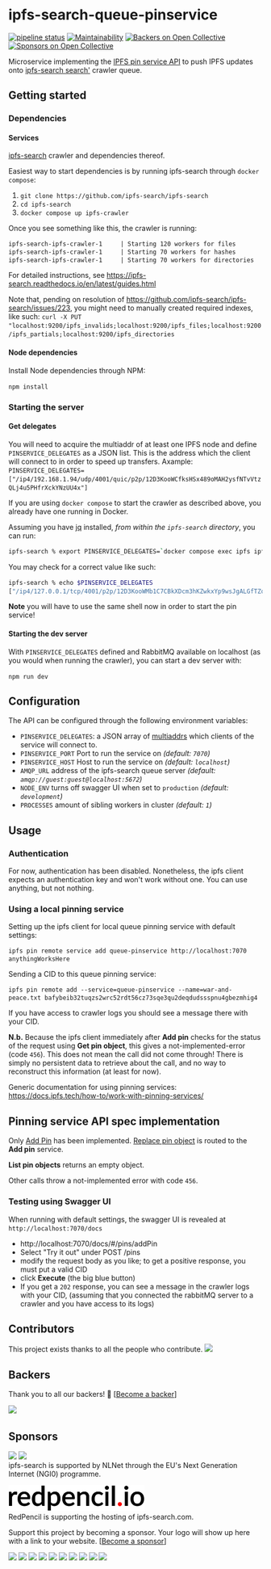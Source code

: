 # ipfs-search-queue-pinservice

[![pipeline status](https://gitlab.com/ipfs-search.com/ipfs-search-queue-pinservice/badges/main/pipeline.svg)](https://gitlab.com/ipfs-search.com/ipfs-search-queue-pinservice/-/commits/main)
[![Maintainability](https://api.codeclimate.com/v1/badges/1ddbaa055695043c60e2/maintainability)](https://codeclimate.com/github/ipfs-search/ipfs-search-queue-pinservice/maintainability)
[![Backers on Open Collective](https://opencollective.com/ipfs-search/backers/badge.svg)](#backers)
[![Sponsors on Open Collective](https://opencollective.com/ipfs-search/sponsors/badge.svg)](#sponsors)

Microservice implementing the [IPFS pin service API](https://ipfs.github.io/pinning-services-api-spec/) to push IPFS updates onto [ipfs-search search'](https://github.com/ipfs-search/ipfs-search) crawler queue.

## Getting started

### Dependencies

#### Services

[ipfs-search](https://github.com/ipfs-search/ipfs-search) crawler and dependencies thereof.

Easiest way to start dependencies is by running ipfs-search through `docker compose`:

1. `git clone https://github.com/ipfs-search/ipfs-search`
2. `cd ipfs-search`
3. `docker compose up ipfs-crawler`

Once you see something like this, the crawler is running:

```
ipfs-search-ipfs-crawler-1     | Starting 120 workers for files
ipfs-search-ipfs-crawler-1     | Starting 70 workers for hashes
ipfs-search-ipfs-crawler-1     | Starting 70 workers for directories
```

For detailed instructions, see https://ipfs-search.readthedocs.io/en/latest/guides.html

Note that, pending on resolution of https://github.com/ipfs-search/ipfs-search/issues/223, you might need to manually created required indexes, like such:
`curl -X PUT "localhost:9200/ipfs_invalids;localhost:9200/ipfs_files;localhost:9200/ipfs_partials;localhost:9200/ipfs_directories`

#### Node dependencies

Install Node dependencies through NPM:

`npm install`

### Starting the server

#### Get delegates

You will need to acquire the multiaddr of at least one IPFS node and define `PINSERVICE_DELEGATES` as a JSON list. This is the address which the client will connect to in order to speed up transfers.
Axample: `PINSERVICE_DELEGATES=["/ip4/192.168.1.94/udp/4001/quic/p2p/12D3KooWCfksHSx489oMAH2ysfNTvVtzQLj4u5PHfrXckYNzUU4x"]`

If you are using `docker compose` to start the crawler as described above, you already have one running in Docker.

Assuming you have [jq](https://stedolan.github.io/jq/) installed, _from within the `ipfs-search` directory_, you can run:

```sh
ipfs-search % export PINSERVICE_DELEGATES=`docker compose exec ipfs ipfs id | jq -c .Addresses`
```

You may check for a correct value like such:

```sh
ipfs-search % echo $PINSERVICE_DELEGATES
["/ip4/127.0.0.1/tcp/4001/p2p/12D3KooWMb1C7CBkXDcm3hKZwkxYp9wsJgALGfTZqk6BBbKUyn4N","/ip4/127.0.0.1/udp/4001/quic/p2p/12D3KooWMb1C7CBkXDcm3hKZwkxYp9wsJgALGfTZqk6BBbKUyn4N","/ip4/141.43.241.161/tcp/4001/p2p/12D3KooWRc4xyoRgW3mhn6dBxkFQC64iaBgCEzoZTUTog5geNupw/p2p-circuit/p2p/12D3KooWMb1C7CBkXDcm3hKZwkxYp9wsJgALGfTZqk6BBbKUyn4N","/ip4/142.43.241.161/udp/4001/quic/p2p/12D3KooWRc4xyoRgW3mhn6dBxkFQC64iaBgCEzoZTUTog5geNupw/p2p-circuit/p2p/12D3KooWMb1C7CBkXDcm3hKZwkxYp9wsJgALGfTZqk6BBbKUyn4N","/ip4/154.53.33.68/tcp/4001/p2p/12D3KooWF1q1ND1DnzTQbW29tsjSYF7iy57Xa1gBM5T3QDQ2rcBe/p2p-circuit/p2p/12D3KooWMb1C7CBkXDcm3hKZwkxYp9wsJgALGfTZqk6BBbKUyn4N","/ip4/154.53.33.68/udp/4001/quic/p2p/12D3KooWF1q1ND1DnzTQbW29tsjSYF7iy57Xa1gBM5T3QDQ2rcBe/p2p-circuit/p2p/12D3KooWMb1C7CBkXDcm3hKZwkxYp9wsJgALGfTZqk6BBbKUyn4N","/ip4/172.18.0.11/tcp/4001/p2p/12D3KooWMb1C7CBkXDcm3hKZwkxYp9wsJgALGfTZqk6BBbKUyn4N","/ip4/172.18.0.11/udp/4001/quic/p2p/12D3KooWMb1C7CBkXDcm3hKZwkxYp9wsJgALGfTZqk6BBbKUyn4N","/ip6/2606:5400:202:3000::4af/tcp/4001/p2p/12D3KooWRc4xyoRgW3mhn6dBxkFQC64iaBgCEzoZTUTog5geNupw/p2p-circuit/p2p/12D3KooWMb1C7CBkXDcm3hKZwkxYp9wsJgALGfTZqk6BBbKUyn4N","/ip6/2606:5400:202:3000::4af/udp/4001/quic/p2p/12D3KooWRc4xyoRgW3mhn6dBxkFQC64iaBgCEzoZTUTog5geNupw/p2p-circuit/p2p/12D3KooWMb1C7CBkXDcm3hKZwkxYp9wsJgALGfTZqk6BBbKUyn4N"]
```

**Note** you will have to use the same shell now in order to start the pin service!

#### Starting the dev server

With `PINSERVICE_DELEGATES` defined and RabbitMQ available on localhost (as you would when running the crawler), you can start a dev server with:

`npm run dev`

## Configuration

The API can be configured through the following environment variables:

- `PINSERVICE_DELEGATES`: a JSON array of [multiaddrs](http://docs.libp2p.io.ipns.localhost:8080/concepts/addressing/) which clients of the service will connect to.
- `PINSERVICE_PORT` Port to run the service on _(default: `7070`)_
- `PINSERVICE_HOST` Host to run the service on _(default: `localhost`)_
- `AMQP_URL` address of the ipfs-search queue server _(default: `amqp://guest:guest@localhost:5672`)_
- `NODE_ENV` turns off swagger UI when set to `production` _(default: `development`)_
- `PROCESSES` amount of sibling workers in cluster _(default: `1`)_

## Usage

### Authentication

For now, authentication has been disabled. Nonetheless, the ipfs client expects an authentication key and won't work without one. You can use anything, but not nothing.

### Using a local pinning service

Setting up the ipfs client for local queue pinning service with default settings:

```
ipfs pin remote service add queue-pinservice http://localhost:7070 anythingWorksHere
```

Sending a CID to this queue pinning service:

```
ipfs pin remote add --service=queue-pinservice --name=war-and-peace.txt bafybeib32tuqzs2wrc52rdt56cz73sqe3qu2deqdudssspnu4gbezmhig4
```

If you have access to crawler logs you should see a message there with your CID.

**N.b.** Because the ipfs client immediately after **Add pin** checks for the status of the request using **Get pin object**, this gives a not-implemented-error (code `456`).
This does not mean the call did not come through! There is simply no persistent data to retrieve about the call, and no way to reconstruct this information (at least for now).

Generic documentation for using pinning services: https://docs.ipfs.tech/how-to/work-with-pinning-services/

## Pinning service API spec implementation

Only [Add Pin](https://ipfs.github.io/pinning-services-api-spec/#operation/addPin) has been implemented. [Replace pin object](bafybeib32tuqzs2wrc52rdt56cz73sqe3qu2deqdudssspnu4gbezmhig4) is routed to the **Add pin** service.

**List pin objects** returns an empty object.

Other calls throw a not-implemented error with code `456`.

### Testing using Swagger UI

When running with default settings, the swagger UI is revealed at `http://localhost:7070/docs`

- http://localhost:7070/docs/#/pins/addPin
- Select "Try it out" under POST /pins
- modify the request body as you like; to get a positive response, you must put a valid CID
- click **Execute** (the big blue button)
- If you get a `202` response, you can see a message in the crawler logs with your CID, (assuming that you connected the rabbitMQ server to a crawler and you have access to its logs)

## Contributors

This project exists thanks to all the people who contribute.
<a href="https://github.com/ipfs-search/ipfs-search-queue-pinservice/graphs/contributors"><img src="https://opencollective.com/ipfs-search/contributors.svg?width=890&button=false" /></a>

## Backers

Thank you to all our backers! 🙏 [[Become a backer](https://opencollective.com/ipfs-search#backer)]

<a href="https://opencollective.com/ipfs-search#backers" target="_blank"><img src="https://opencollective.com/ipfs-search/backers.svg?width=890"></a>

## Sponsors

<a href="https://nlnet.nl/project/IPFS-search/"><img width="200pt" src="https://nlnet.nl/logo/banner.png"></a> <a href="https://nlnet.nl/project/IPFS-search/"><img width="200pt" src="https://nlnet.nl/image/logos/NGI0_tag.png"></a>
<br>
ipfs-search is supported by NLNet through the EU's Next Generation Internet (NGI0) programme.

<a href="https://redpencil.io/projects/"><img width="270pt" src="https://raw.githubusercontent.com/redpencilio/frontend-redpencil.io/327318b84ffb396d8af6776f19b9f36212596082/public/assets/vector/rpio-logo.svg"> </a><br>
RedPencil is supporting the hosting of ipfs-search.com.

Support this project by becoming a sponsor. Your logo will show up here with a link to your website. [[Become a sponsor](https://opencollective.com/ipfs-search#sponsor)]

<a href="https://opencollective.com/ipfs-search/sponsor/0/website" target="_blank"><img src="https://opencollective.com/ipfs-search/sponsor/0/avatar.svg"></a>
<a href="https://opencollective.com/ipfs-search/sponsor/1/website" target="_blank"><img src="https://opencollective.com/ipfs-search/sponsor/1/avatar.svg"></a>
<a href="https://opencollective.com/ipfs-search/sponsor/2/website" target="_blank"><img src="https://opencollective.com/ipfs-search/sponsor/2/avatar.svg"></a>
<a href="https://opencollective.com/ipfs-search/sponsor/3/website" target="_blank"><img src="https://opencollective.com/ipfs-search/sponsor/3/avatar.svg"></a>
<a href="https://opencollective.com/ipfs-search/sponsor/4/website" target="_blank"><img src="https://opencollective.com/ipfs-search/sponsor/4/avatar.svg"></a>
<a href="https://opencollective.com/ipfs-search/sponsor/5/website" target="_blank"><img src="https://opencollective.com/ipfs-search/sponsor/5/avatar.svg"></a>
<a href="https://opencollective.com/ipfs-search/sponsor/6/website" target="_blank"><img src="https://opencollective.com/ipfs-search/sponsor/6/avatar.svg"></a>
<a href="https://opencollective.com/ipfs-search/sponsor/7/website" target="_blank"><img src="https://opencollective.com/ipfs-search/sponsor/7/avatar.svg"></a>
<a href="https://opencollective.com/ipfs-search/sponsor/8/website" target="_blank"><img src="https://opencollective.com/ipfs-search/sponsor/8/avatar.svg"></a>
<a href="https://opencollective.com/ipfs-search/sponsor/9/website" target="_blank"><img src="https://opencollective.com/ipfs-search/sponsor/9/avatar.svg"></a>
